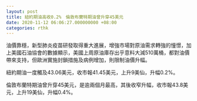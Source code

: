 ```yaml
---
layout: post
title: 紐約期油高收0.2%　倫敦布蘭特期油曾升穿45美元
date: 2020-11-12 06:06:27.000000000 +08:00
categories: rthk
---
```


油價靠穩，新型肺炎疫苗研發取得重大進展，增強市場對原油需求轉強的憧憬，加上美國石油協會的數據顯示，美國上周原油庫存出乎意料大減510萬桶，都對油價帶來支持，但歐洲實施封鎖措施及病例增加，則限制油價升幅。

紐約期油一度觸及43.06美元，收市報41.45美元，上升9美仙，升幅0.2%。

倫敦布蘭特期油曾升穿45美元，是逾兩個月最高，其後收窄升幅，收市報43.8美元，上升19美仙，升幅0.4%。
